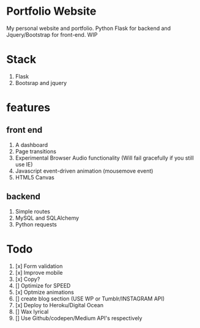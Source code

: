 # Portfolio Website
My personal website and portfolio. Python Flask for backend and Jquery/Bootstrap for front-end. WIP


# Stack
1. Flask
2. Bootsrap and jquery


# features

## front end
1. A dashboard
2. Page transitions
3. Experimental Browser Audio functionality (Will fail gracefully if you still use IE)
4. Javascript event-driven animation (mousemove event)
5. HTML5 Canvas

## backend
1. Simple routes
2. MySQL and SQLAlchemy
3. Python requests


# Todo
1. [x] Form validation
2. [x] Improve mobile
3. [x] Copy?
4. [] Optimize for SPEED
5. [x] Optmize animations
6. [] create blog section (USE WP or Tumblr/INSTAGRAM API)
7. [x] Deploy to Heroku/Digital Ocean
8. [] Wax lyrical
9. [] Use Github/codepen/Medium API's respectively
